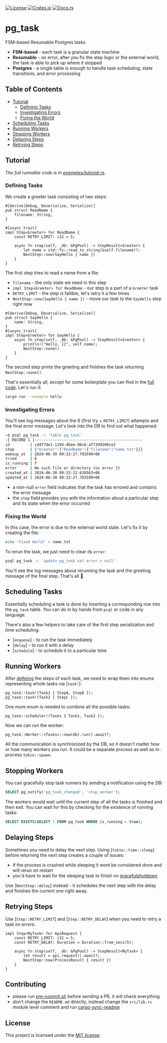 [![License](https://img.shields.io/crates/l/pg_task.svg)](https://choosealicense.com/licenses/mit/)
[![Crates.io](https://img.shields.io/crates/v/pg_task.svg)](https://crates.io/crates/pg_task)
[![Docs.rs](https://docs.rs/pg_task/badge.svg)](https://docs.rs/pg_task)

<!-- cargo-sync-readme start -->

# pg_task

FSM-based Resumable Postgres tasks

- **FSM-based** - each task is a granular state machine
- **Resumable** - on error, after you fix the step logic or the external
  world, the task is able to pick up where it stopped
- **Postgres** - a single table is enough to handle task scheduling, state
  transitions, and error processing

## Table of Contents

- [Tutorial](#tutorial)
  - [Defining Tasks](#defining-tasks)
  - [Investigating Errors](#investigating-errors)
  - [Fixing the World](#fixing-the-world)
- [Scheduling Tasks](#scheduling-tasks)
- [Running Workers](#running-workers)
- [Stopping Workers](#stopping-workers)
- [Delaying Steps](#delaying-steps)
- [Retrying Steps](#retrying-steps)

## Tutorial

_The full runnable code is in [examples/tutorial.rs][tutorial-example]._

### Defining Tasks

We create a greeter task consisting of two steps:

```rust,ignore
#[derive(Debug, Deserialize, Serialize)]
pub struct ReadName {
    filename: String,
}

#[async_trait]
impl Step<Greeter> for ReadName {
    const RETRY_LIMIT: i32 = 5;

    async fn step(self, _db: &PgPool) -> StepResult<Greeter> {
        let name = std::fs::read_to_string(&self.filename)?;
        NextStep::now(SayHello { name })
    }
}
```

The first step tries to read a name from a file:

- `filename` - the only state we need in this step
- `impl Step<Greeter> for ReadName` - our step is a part of a `Greeter` task
- `RETRY_LIMIT` - the step is fallible, let's retry it a few times
- `NextStep::now(SayHello { name })` - move our task to the `SayHello` step
  right now

```rust,ignore
#[derive(Debug, Deserialize, Serialize)]
pub struct SayHello {
    name: String,
}
#[async_trait]
impl Step<Greeter> for SayHello {
    async fn step(self, _db: &PgPool) -> StepResult<Greeter> {
        println!("Hello, {}", self.name);
        NextStep::none()
    }
}
```

The second step prints the greeting and finishes the task returning
`NextStep::none()`.

That's essentially all, except for some boilerplate you can find in the
[full code][tutorial-example]. Let's run it:

```bash
cargo run --example hello
```

### Investigating Errors

You'll see log messages about the 6 (first try + `RETRY_LIMIT`) attempts and
the final error message. Let's look into the DB to find out what happened:

```bash
~$ psql pg_task -c 'table pg_task'
-[ RECORD 1 ]------------------------------------------------
id         | cddf7de1-1194-4bee-90c6-af73d9206ce2
step       | {"Greeter":{"ReadName":{"filename":"name.txt"}}}
wakeup_at  | 2024-06-30 09:32:27.703599+06
tried      | 6
is_running | f
error      | No such file or directory (os error 2)
created_at | 2024-06-30 09:32:22.628563+06
updated_at | 2024-06-30 09:32:27.703599+06
```

- a non-null `error` field indicates that the task has errored and contains
  the error message
- the `step` field provides you with the information about a particular step
  and its state when the error occurred

### Fixing the World

In this case, the error is due to the external world state. Let's fix it by
creating the file:

```bash
echo 'Fixed World' > name.txt
```

To rerun the task, we just need to clear its `error`:

```bash
psql pg_task -c 'update pg_task set error = null'
```

You'll see the log messages about rerunning the task and the greeting
message of the final step. That's all 🎉.

## Scheduling Tasks

Essentially scheduling a task is done by inserting a corresponding row into
the `pg_task` table. You can do in by hands from `psql` or code in any
language.

There's also a few helpers to take care of the first step serialization and
time scheduling:
- [`enqueue`] - to run the task immediately
- [`delay`] - to run it with a delay
- [`schedule`] - to schedule it to a particular time

## Running Workers

After [defining](#defining-tasks) the steps of each task, we need to
wrap them into enums representing whole tasks via [`task!`]:

```rust,ignore
pg_task::task!(Task1 { StepA, StepB });
pg_task::task!(Task2 { StepC });
```

One more enum is needed to combine all the possible tasks:

```rust,ignore
pg_task::scheduler!(Tasks { Task1, Task2 });
```

Now we can run the worker:

```rust,ignore
pg_task::Worker::<Tasks>::new(db).run().await?;
```

All the communication is synchronized by the DB, so it doesn't matter how or
how many workers you run. It could be a separate process as well as
in-process `tokio::spawn`.

## Stopping Workers

You can gracefully stop task runners by sending a notification using the
DB:

```sql
SELECT pg_notify('pg_task_changed', 'stop_worker');
```

The workers would wait until the current step of all the tasks is finished
and then exit. You can wait for this by checking for the existence of
running tasks:

```sql
SELECT EXISTS(SELECT 1 FROM pg_task WHERE is_running = true);
```

## Delaying Steps

Sometimes you need to delay the next step. Using [`tokio::time::sleep`]
before returning the next step creates a couple of issues:

- if the process is crashed while sleeping it wont be considered done and
  will rerun on restart
- you'd have to wait for the sleeping task to finish on [gracefulshutdown](#stopping-workers)

Use [`NextStep::delay`] instead - it schedules the next step with the delay
and finishes the current one right away.

## Retrying Steps

Use [`Step::RETRY_LIMIT`] and [`Step::RETRY_DELAY`] when you need to retry a
task on errors:

```rust,ignore
impl Step<MyTask> for ApiRequest {
    const RETRY_LIMIT: i32 = 5;
    const RETRY_DELAY: Duration = Duration::from_secs(5);

    async fn step(self, _db: &PgPool) -> StepResult<MyTask> {
        let result = api_request().await?;
        NextStep::now(ProcessResult { result })
    }
}
```
[tutorial-example]: https://github.com/imbolc/pg_task/blob/main/examples/tutorial.rs

<!-- cargo-sync-readme end -->

## Contributing

- please run [pre-commit.sh] before sending a PR, it will check everything
- don't change the `README.md` directly, instead change the `src/lib.rs` module level comment
  and run [cargo-sync-readme][]

## License

This project is licensed under the [MIT license](LICENSE).

[cargo-sync-readme]: https://github.com/phaazon/cargo-sync-readme
[rusty-hook]: https://github.com/swellaby/rusty-hook
[pre-commit.sh]: https://github.com/imbolc/pg_task/blob/main/pre-commit.sh
